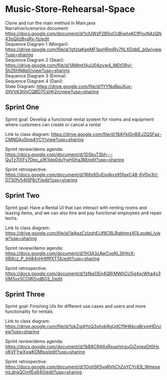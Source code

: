 # Music-Store-Rehearsal-Space
Clone and run the main method in Main.java <br />
Narrative/scenarios document: https://docs.google.com/document/d/1clUWzP2B5oCUBiwhsKCfPovN4zQN43pQIjzBysRx-fs/edit <br />
Sequence Diagram 1 (Morgan): https://drive.google.com/file/d/1gfzlaKgeMF1ayHRmIRy7fjLXDdbE_b0e/view?usp=sharing <br />
Sequence Diagram 2 (Sean):  https://drive.google.com/file/d/1AMmt1AuU0Azyw4_MEtORvI-ShZ6HN8e0/view?usp=sharing <br />
Sequence Diagram 3 (Emma): <br />
Sequence Diagram 4 (Dani): <br />
State Diagram: https://drive.google.com/file/d/1YYNuBpuXux-i0tVVA3hhjCQBD7CsHh2n/view?usp=sharing <br />

## Sprint One
Sprint goal: Develop a functional rental system for rooms and equipment where customers can create or cancel a rental

Link to class diagram: https://drive.google.com/file/d/16AYklGn8iEJZQSFaz-CMNDAx5lnp4YCY/view?usp=sharing

Sprint review/demo agenda: https://docs.google.com/document/d/1D5kuTSbh---QuTz7IXFx7Dpx_a1K1ldq0duYwH0ha3M/edit?usp=sharing

Sprint retrospective: https://docs.google.com/document/d/1R8s9SvEixdkvs95fgxC48-6VDp3U-D730fv54ISP8cY/edit?usp=sharing

## Sprint Two
Sprint goal: Have a Rental UI that can interact with renting rooms and leasing items, and we can also hire and pay functional employees and repair techs. 

Link to class diagram: https://drive.google.com/file/d/1eApzCzlzqhEjJf8CRLRgbhmxXOLqydeL/view?usp=sharing

Sprint review/demo agenda: https://docs.google.com/document/d/1H3A3zAwCvpKL3tHtcX-XB9cz_P_IHj84nHr9fffXTTA/edit?usp=sharing

Sprint retrospective: https://docs.google.com/document/d/1zNwDEn4QRrMWhCU5g4xcWha4v3VM3vxSCOWSvdBGS_I/edit

## Sprint Three
Sprint goal: Finishing UIs for different use cases and users and more functionality for rentals

Link to class diagram: https://drive.google.com/file/d/1okZgdjYoQ3xhobRgUdCf9HKkcqBrxmHD/view?usp=sharing

Sprint review/demo agenda: https://docs.google.com/document/d/1bB8CRA6xRxuphmzuGiZsneeDt0HsoKVFYwXxwKOMlso/edit?usp=sharing

Sprint retrospective: https://docs.google.com/document/d/1Ooh5K5yaRVIjChZqYCYriE8_WmesemLdnsQOmfEq940/edit?usp=sharing
